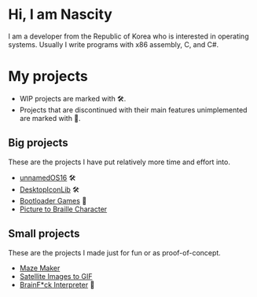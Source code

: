 # Hi, I am Nascity
I am a developer from the Republic of Korea who is interested in operating systems. Usually I write programs with x86 assembly, C, and C#.

# My projects
* WIP projects are marked with 🛠️.
* Projects that are discontinued with their main features unimplemented are marked with 🛑.

## Big projects
These are the projects I have put relatively more time and effort into.
* [unnamedOS16](https://github.com/Nascity/UnnamedOS16) 🛠️
* [DesktopIconLib](https://github.com/Nascity/DesktopIconLib) 🛠️
* [Bootloader Games](https://github.com/Nascity/Bootloader-Games) 🛑
* [Picture to Braille Character](https://github.com/Nascity/Picture-to-Braille-Character)

## Small projects
These are the projects I made just for fun or as proof-of-concept.
* [Maze Maker](https://github.com/Nascity/Maze-Maker)
* [Satellite Images to GIF](https://github.com/Nascity/Satellite-Images-to-GIF)
* [BrainF*ck Interpreter](https://github.com/Nascity/BrainF_ck-interpreter) 🛑
